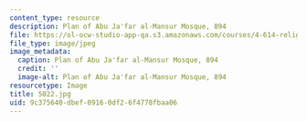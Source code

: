 ```yaml
---
content_type: resource
description: Plan of Abu Ja'far al-Mansur Mosque, 894
file: https://ol-ocw-studio-app-qa.s3.amazonaws.com/courses/4-614-religious-architecture-and-islamic-cultures-fall-2002/9c375640dbef09160df26f4778fbaa06_5022.jpg
file_type: image/jpeg
image_metadata:
  caption: Plan of Abu Ja'far al-Mansur Mosque, 894
  credit: ''
  image-alt: Plan of Abu Ja'far al-Mansur Mosque, 894
resourcetype: Image
title: 5022.jpg
uid: 9c375640-dbef-0916-0df2-6f4778fbaa06
---
```

